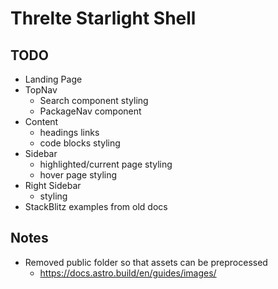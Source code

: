 # Threlte Starlight Shell

## TODO

- Landing Page
- TopNav
  - Search component styling
  - PackageNav component
- Content
  - headings links
  - code blocks styling
- Sidebar
  - highlighted/current page styling
  - hover page styling
- Right Sidebar
  - styling
- StackBlitz examples from old docs

## Notes

- Removed public folder so that assets can be preprocessed
  - https://docs.astro.build/en/guides/images/
